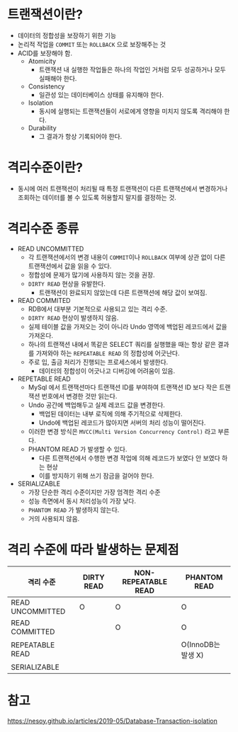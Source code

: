 # **트랜잭션이란?**

- 데이터의 정합성을 보장하기 위한 기능
- 논리적 작업을 `COMMIT` 또는 `ROLLBACK` 으로 보장해주는 것
- ACID를 보장해야 함.
    - Atomicity
        - 트랜잭션 내 실행한 작업들은 하나의 작업인 거처럼 모두 성공하거나 모두 실패해야 한다.
    - Consistency
        - 일관성 있는 데이터베이스 상태를 유지해야 한다.
    - Isolation
        - 동시에 실행되는 트랜잭션들이 서로에게 영향을 미치지 않도록 격리해야 한다.
    - Durability
        - 그 결과가 항상 기록되어야 한다.

# **격리수준이란?**

- 동시에 여러 트랜잭션이 처리될 때 특정 트랜잭션이 다른 트랜잭션에서 변경하거나 조회하는 데이터를 볼 수 있도록 허용할지 말지를 결정하는 것.

# **격리수준 종류**

- READ UNCOMMITTED
    - 각 트랜잭션에서의 변경 내용이 `COMMIT`이나 `ROLLBACK` 여부에 상관 없이 다른 트랜잭션에서 값을 읽을 수 있다.
    - 정합성에 문제가 많기에 사용하지 않는 것을 권장.
    - `DIRTY READ` 현상을 유발한다.
        - 트랜잭션이 완료되지 않았는데 다른 트랜잭션에 해당 값이 보여짐.
- READ COMMITED
    - RDB에서 대부분 기본적으로 사용되고 있는 격리 수준.
    - `DIRTY READ` 현상이 발생하지 않음.
    - 실제 테이블 값을 가져오는 것이 아니라 Undo 영역에 백업된 레코드에서 값을 가져온다.
    - 하나의 트랜잭션 내에서 똑같은 SELECT 쿼리를 실행했을 때는 항상 같은 결과를 가져와야 하는 `REPEATABLE READ` 의 정합성에 어긋난다.
    - 주로 입, 출금 처리가 진행되는 프로세스에서 발생한다.
        - 데이터의 정합성이 어긋나고 디버깅에 어려움이 있음.
- REPETABLE READ
    - MySql 에서 트랜잭션마다 트랜잭션 ID를 부여하여 트랜잭션 ID 보다 작은 트랜잭션 번호에서 변경한 것만 읽는다.
    - Undo 공간에 백업해두고 실제 레코드 값을 변경한다.
        - 백업된 데이터는 내부 로직에 의해 주기적으로 삭제한다.
        - Undo에 백업된 레코드가 많아지면 서버의 처리 성능이 떨어진다.
    - 이러한 변경 방식은 `MVCC(Multi Version Concurrency Control)`  라고 부른다.
    - PHANTOM READ 가 발생할 수 있다.
        - 다른 트랜잭션에서 수행한 변경 작업에 의해 레코드가 보였다 안 보였다 하는 현상
        - 이를 방지하기 위해 쓰기 잠금을 걸어야 한다.
- SERIALIZABLE
    - 가장 단순한 격리 수준이지만 가장 엄격한 격리 수준
    - 성능 측면에서 동시 처리성능이 가장 낮다.
    - `PHANTOM READ` 가 발생하지 않는다.
    - 거의 사용되지 않음.

# **격리 수준에 따라 발생하는 문제점**

| 격리 수준 | DIRTY READ | NON-REPEATABLE READ | PHANTOM READ |
| --- | --- | --- | --- |
| READ UNCOMMITTED | O | O | O |
| READ COMMITTED |   | O | O |
| REPEATABLE READ |   |   | O(InnoDB는 발생 X) |
| SERIALIZABLE |   |   |   |

# 참고
https://nesoy.github.io/articles/2019-05/Database-Transaction-isolation
